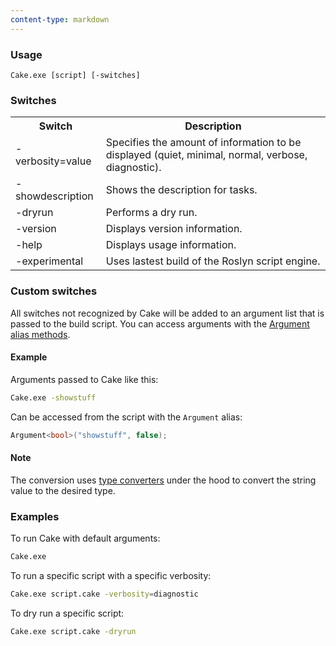```yaml
---
content-type: markdown
---
```


### Usage

    Cake.exe [script] [-switches]

### Switches

<table class="table table-bordered table-striped">
    <tbody>
        <tr>
          <th><b>Switch</b></th>
          <th><b>Description</b></th>
        </tr>
        <tr>
            <td class="col-md-6">-verbosity=value</a></td>
            <td class="col-md-6">Specifies the amount of information to be displayed (quiet, minimal, normal, verbose, diagnostic).</td>
        </tr>
        <tr>
            <td class="col-md-6">-showdescription</a></td>
            <td class="col-md-6">Shows the description for tasks.</td>
        </tr>
        <tr>
            <td class="col-md-6">-dryrun</a></td>
            <td class="col-md-6">Performs a dry run.</td>
        </tr>
        <tr>
            <td class="col-md-6">-version</a></td>
            <td class="col-md-6">Displays version information.</td>
        </tr>
        <tr>
            <td class="col-md-6">-help</a></td>
            <td class="col-md-6">Displays usage information.</td>
        </tr>
        <tr>
            <td class="col-md-6">-experimental</a></td>
            <td class="col-md-6">Uses lastest build of the Roslyn script engine.</td>
        </tr>
    </tbody>
</table>

### Custom switches

All switches not recognized by Cake will be added to an argument list that is passed to the build script. You can access arguments with the [Argument alias methods](dsl://arguments).

#### Example

Arguments passed to Cake like this:

```bash
Cake.exe -showstuff
```

Can be accessed from the script with the `Argument` alias:

```csharp
Argument<bool>("showstuff", false);
```

<div class="attention attention-note">
    <h4>Note</h4>
    <p>
        The conversion uses <a href="https://msdn.microsoft.com/en-us/library/system.componentmodel.typeconverter">type converters</a> under the hood to convert the string value to the desired type.
    </p>
</div>

### Examples

To run Cake with default arguments:

```bash
Cake.exe
```

To run a specific script with a specific verbosity:

```bash
Cake.exe script.cake -verbosity=diagnostic
```

To dry run a specific script:

```bash
Cake.exe script.cake -dryrun
```
